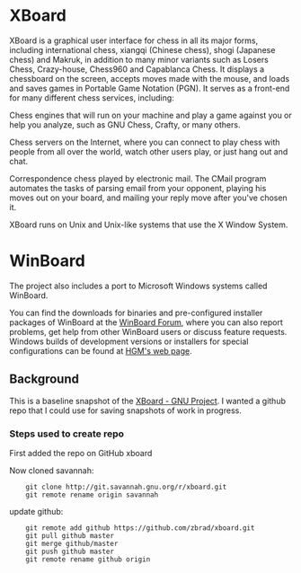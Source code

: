 # XBoard #

XBoard is a graphical user interface for chess in all its major forms, including international chess, xiangqi (Chinese chess), shogi (Japanese chess) and Makruk, in addition to many minor variants such as Losers Chess, Crazy-house, Chess960 and Capablanca Chess. It displays a chessboard on the screen, accepts moves made with the mouse, and loads and saves games in Portable Game Notation (PGN). It serves as a front-end for many different chess services, including:

Chess engines that will run on your machine and play a game against you or help you analyze, such as GNU Chess, Crafty, or many others.

Chess servers on the Internet, where you can connect to play chess with people from all over the world, watch other users play, or just hang out and chat.

Correspondence chess played by electronic mail. The CMail program automates the tasks of parsing email from your opponent, playing his moves out on your board, and mailing your reply move after you've chosen it.

XBoard runs on Unix and Unix-like systems that use the X Window System.

# WinBoard #

The project also includes a port to Microsoft Windows systems called WinBoard.

You can find the downloads for binaries and pre-configured installer packages of WinBoard at the [WinBoard Forum](http://www.open-aurec.com/wbforum/viewforum.php?f=19), where you can also report problems, get help from other WinBoard users or discuss feature requests. Windows builds of development versions or installers for special configurations can be found at [HGM's web page](http://hgm.nubati.net/).

## Background ##

This is a baseline snapshot of the [XBoard - GNU Project](http://www.gnu.org/software/xboard).  I wanted a github repo that I could use for saving snapshots of work in progress.

### Steps used to create repo

First added the repo on GitHub xboard

Now cloned savannah:

		git clone http://git.savannah.gnu.org/r/xboard.git
		git remote rename origin savannah

update github:

		git remote add github https://github.com/zbrad/xboard.git
		git pull github master
		git merge github/master
		git push github master
		git remote rename github origin



